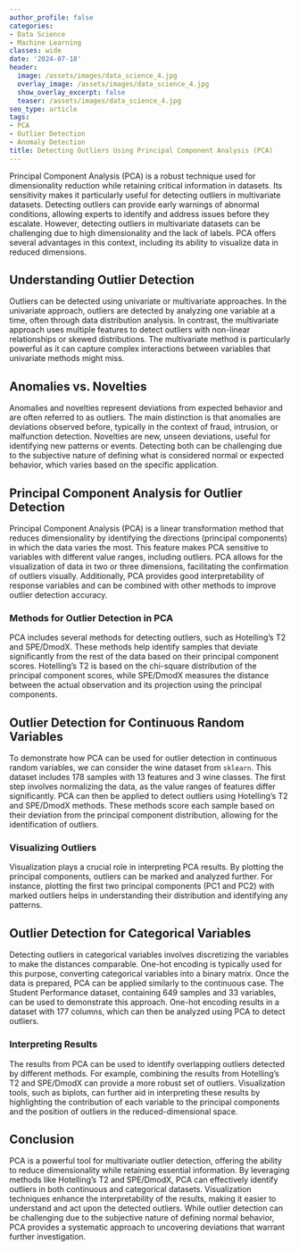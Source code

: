 ```yaml
---
author_profile: false
categories:
- Data Science
- Machine Learning
classes: wide
date: '2024-07-18'
header:
  image: /assets/images/data_science_4.jpg
  overlay_image: /assets/images/data_science_4.jpg
  show_overlay_excerpt: false
  teaser: /assets/images/data_science_4.jpg
seo_type: article
tags:
- PCA
- Outlier Detection
- Anomaly Detection
title: Detecting Outliers Using Principal Component Analysis (PCA)
---
```


Principal Component Analysis (PCA) is a robust technique used for dimensionality reduction while retaining critical information in datasets. Its sensitivity makes it particularly useful for detecting outliers in multivariate datasets. Detecting outliers can provide early warnings of abnormal conditions, allowing experts to identify and address issues before they escalate. However, detecting outliers in multivariate datasets can be challenging due to high dimensionality and the lack of labels. PCA offers several advantages in this context, including its ability to visualize data in reduced dimensions.

## Understanding Outlier Detection

Outliers can be detected using univariate or multivariate approaches. In the univariate approach, outliers are detected by analyzing one variable at a time, often through data distribution analysis. In contrast, the multivariate approach uses multiple features to detect outliers with non-linear relationships or skewed distributions. The multivariate method is particularly powerful as it can capture complex interactions between variables that univariate methods might miss.

## Anomalies vs. Novelties

Anomalies and novelties represent deviations from expected behavior and are often referred to as outliers. The main distinction is that anomalies are deviations observed before, typically in the context of fraud, intrusion, or malfunction detection. Novelties are new, unseen deviations, useful for identifying new patterns or events. Detecting both can be challenging due to the subjective nature of defining what is considered normal or expected behavior, which varies based on the specific application.

## Principal Component Analysis for Outlier Detection

Principal Component Analysis (PCA) is a linear transformation method that reduces dimensionality by identifying the directions (principal components) in which the data varies the most. This feature makes PCA sensitive to variables with different value ranges, including outliers. PCA allows for the visualization of data in two or three dimensions, facilitating the confirmation of outliers visually. Additionally, PCA provides good interpretability of response variables and can be combined with other methods to improve outlier detection accuracy.

### Methods for Outlier Detection in PCA

PCA includes several methods for detecting outliers, such as Hotelling’s T2 and SPE/DmodX. These methods help identify samples that deviate significantly from the rest of the data based on their principal component scores. Hotelling’s T2 is based on the chi-square distribution of the principal component scores, while SPE/DmodX measures the distance between the actual observation and its projection using the principal components.

## Outlier Detection for Continuous Random Variables

To demonstrate how PCA can be used for outlier detection in continuous random variables, we can consider the wine dataset from `sklearn`. This dataset includes 178 samples with 13 features and 3 wine classes. The first step involves normalizing the data, as the value ranges of features differ significantly. PCA can then be applied to detect outliers using Hotelling’s T2 and SPE/DmodX methods. These methods score each sample based on their deviation from the principal component distribution, allowing for the identification of outliers.

### Visualizing Outliers

Visualization plays a crucial role in interpreting PCA results. By plotting the principal components, outliers can be marked and analyzed further. For instance, plotting the first two principal components (PC1 and PC2) with marked outliers helps in understanding their distribution and identifying any patterns.

## Outlier Detection for Categorical Variables

Detecting outliers in categorical variables involves discretizing the variables to make the distances comparable. One-hot encoding is typically used for this purpose, converting categorical variables into a binary matrix. Once the data is prepared, PCA can be applied similarly to the continuous case. The Student Performance dataset, containing 649 samples and 33 variables, can be used to demonstrate this approach. One-hot encoding results in a dataset with 177 columns, which can then be analyzed using PCA to detect outliers.

### Interpreting Results

The results from PCA can be used to identify overlapping outliers detected by different methods. For example, combining the results from Hotelling’s T2 and SPE/DmodX can provide a more robust set of outliers. Visualization tools, such as biplots, can further aid in interpreting these results by highlighting the contribution of each variable to the principal components and the position of outliers in the reduced-dimensional space.

## Conclusion

PCA is a powerful tool for multivariate outlier detection, offering the ability to reduce dimensionality while retaining essential information. By leveraging methods like Hotelling’s T2 and SPE/DmodX, PCA can effectively identify outliers in both continuous and categorical datasets. Visualization techniques enhance the interpretability of the results, making it easier to understand and act upon the detected outliers. While outlier detection can be challenging due to the subjective nature of defining normal behavior, PCA provides a systematic approach to uncovering deviations that warrant further investigation.
